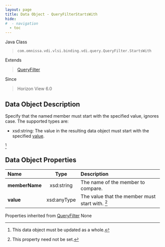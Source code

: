 ```yaml
---
layout: page
title: Data Object - QueryFilterStartsWith
hide:
#  - navigation
  - toc
---
```






Java Class
> `com.omnissa.vdi.vlsi.binding.vdi.query.QueryFilter.StartsWith`

Extends
> [QueryFilter](vdi.query.QueryFilter.Filter.md)

Since
> Horizon View 6.0


## Data Object Description

Specify that the named member must start with the specified value, ignores case. The supported types are:

* xsd:string: The value in the resulting data object must start with the specified [value](vdi.query.QueryFilter.StartsWith.md#value).

 [^167]



## Data Object Properties

 Name | Type | Description
:---|:---:|:---
**memberName**|  xsd:string|  The name of the member to compare.
**value**|  xsd:anyType|  The value that the member must start with. [^1]
Properties inherited from [QueryFilter](vdi.query.QueryFilter.Filter.md)
None
 


 


[^1]: This property need not be set.
[^167]: This data object must be updated as a whole.